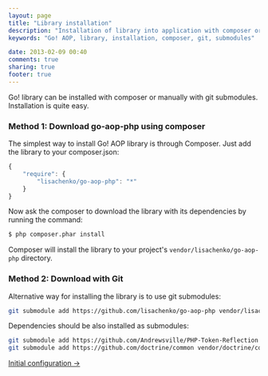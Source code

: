 ```yaml
---
layout: page
title: "Library installation"
description: "Installation of library into application with composer or git submodules"
keywords: "Go! AOP, library, installation, composer, git, submodules"

date: 2013-02-09 00:40
comments: true
sharing: true
footer: true
---
```


Go! library can be installed with composer or manually with git submodules. Installation is quite easy.

### Method 1: Download go-aop-php using composer

The simplest way to install Go! AOP library is through Composer. Just add the library to your composer.json:

```js
{
    "require": {
        "lisachenko/go-aop-php": "*"
    }
}
```

Now ask the composer to download the library with its dependencies by running the command:

```bash
$ php composer.phar install
```

Composer will install the library to your project's `vendor/lisachenko/go-aop-php` directory.

### Method 2: Download with Git

Alternative way for installing the library is to use git submodules:

```bash
git submodule add https://github.com/lisachenko/go-aop-php vendor/lisachenko/go-aop-php
```

Dependencies should be also installed as submodules:
```bash
git submodule add https://github.com/Andrewsville/PHP-Token-Reflection vendor/andrewsville/php-token-reflection
git submodule add https://github.com/doctrine/common vendor/doctrine/common
```

<a class="next" href="../initial-configuration/">Initial configuration &rarr;</a>